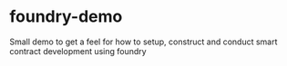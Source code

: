 # foundry-demo

Small demo to get a feel for how to setup, construct and conduct smart contract development using foundry
